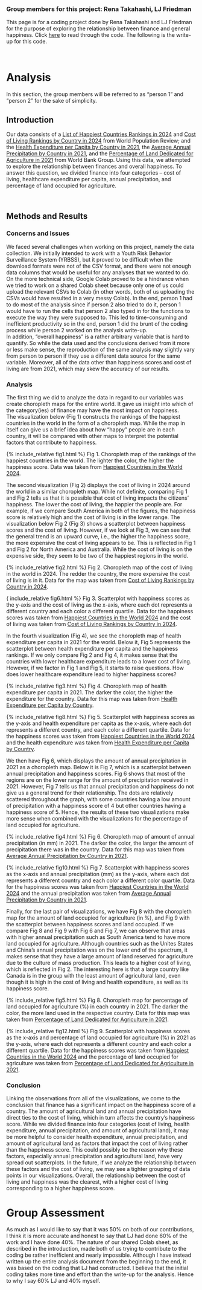 ### Group members for this project: Rena Takahashi, LJ Friedman

This page is for a coding project done by Rena Takahashi and LJ Friedman for the purpose of exploring the relationship between finance and general happiness. Click [here](Final_Project_—_Happiness_Data.ipynb) to read through the code.
The following is the write-up for this code.

<br>

# Analysis

In this section, the group members will be referred to as “person 1” and “person 2” for the sake of simplicity.

## Introduction

Our data consists of a [List of Happiest Countries Rankings in 2024](https://worldpopulationreview.com/country-rankings/happiest-countries-in-the-world) and [Cost of Living Rankings by Country in 2024](https://worldpopulationreview.com/country-rankings/cost-of-living-by-country) from World Population Review; and the [Health Expenditure per Capita by Country in 2021](https://data.worldbank.org/indicator/SH.XPD.CHEX.PC.CD?locations=1W), the [Average Annual Precipitation by Country in 2021](https://data.worldbank.org/indicator/AG.LND.PRCP.MM?most_recent_value_desc=true), and the [Percentage of Land Dedicated for Agriculture in 2021](https://data.worldbank.org/indicator/AG.LND.AGRI.ZS?most_recent_value_desc=true&view=map) from World Bank Group. Using this data, we attempted to explore the relationship between finances and overall happiness. To answer this question, we divided finance into four categories – cost of living, healthcare expenditure per capita, annual precipitation, and percentage of land occupied for agriculture.

<br>

## Methods and Results

### Concerns and Issues

We faced several challenges when working on this project, namely the data collection. We initially intended to work with a Youth Risk Behavior Surveillance System (YRBSS), but it proved to be difficult when the download formats were not of the CSV format, and there were not enough data columns that would be useful for any analyses that we wanted to do.   
On the more technical side, Google Colab proved to be a hindrance when we tried to work on a shared Colab sheet because only one of us could upload the relevant CSVs to Colab (in other words, both of us uploading the CSVs would have resulted in a very messy Colab). In the end, person 1 had to do most of the analysis since if person 2 also tried to do it, person 1 would have to run the cells that person 2 also typed in for the functions to execute the way they were supposed to. This led to time-consuming and inefficient productivity so in the end, person 1 did the brunt of the coding process while person 2 worked on the analysis write-up.  
In addition, “overall happiness” is a rather arbitrary variable that is hard to quantify. So while the data used and the conclusions derived from it more or less make sense, the reproduction of the same analysis may slightly vary from person to person if they use a different data source for the same variable. Moreover, all of the data other than happiness scores and cost of living are from 2021, which may skew the accuracy of our results.


### Analysis

The first thing we did to analyze the data in regard to our variables was create choropleth maps for the entire world. It gave us insight into which of the category(ies) of finance may have the most impact on happiness.  
The visualization below (Fig 1\) constructs the rankings of the happiest countries in the world in the form of a choropleth map. While the map in itself can give us a brief idea about how “happy” people are in each country, it will be compared with other maps to interpret the potential factors that contribute to happiness.

  {% include_relative fig1.html %}
Fig 1\. Choropleth map of the rankings of the happiest countries in the world. The lighter the color, the higher the happiness score. Data was taken from [Happiest Countries in the World 2024](https://worldpopulationreview.com/country-rankings/happiest-countries-in-the-world).

The second visualization (Fig 2\) displays the cost of living in 2024 around the world in a similar choropleth map. While not definite, comparing Fig 1 and Fig 2 tells us that it is possible that cost of living impacts the citizens’ happiness. The lower the cost of living, the happier the people are. For example, if we compare South America in both of the figures, the happiness score is relatively high and the cost of living is in the lower range. The visualization below Fig 2 (Fig 3\) shows a scatterplot between happiness scores and the cost of living. However, if we look at Fig 3, we can see that the general trend is an upward curve, i.e., the higher the happiness score, the more expensive the cost of living appears to be. This is reflected in Fig 1 and Fig 2 for North America and Australia. While the cost of living is on the expensive side, they seem to be two of the happiest regions in the world.

  {% include_relative fig2.html %}
Fig 2\. Choropleth map of the cost of living in the world in 2024\. The redder the country, the more expensive the cost of living is in it. Data for the map was taken from [Cost of Living Rankings by Country in 2024](https://worldpopulationreview.com/country-rankings/cost-of-living-by-country).

  { include_relative fig6.html %}
Fig 3\. Scatterplot with happiness scores as the y-axis and the cost of living as the x-axis, where each dot represents a different country and each color a different quartile. Data for the happiness scores was taken from [Happiest Countries in the World 2024](https://worldpopulationreview.com/country-rankings/happiest-countries-in-the-world) and the cost of living was taken from [Cost of Living Rankings by Country in 2024](https://worldpopulationreview.com/country-rankings/cost-of-living-by-country).

In the fourth visualization (Fig 4), we see the choropleth map of health expenditure per capita in 2021 for the world. Below it, Fig 5 represents the scatterplot between health expenditure per capita and the happiness rankings. If we only compare Fig 2 and Fig 4, it makes sense that the countries with lower healthcare expenditure leads to a lower cost of living. However, if we factor in Fig 1 and Fig 5, it starts to raise questions. How does lower healthcare expenditure lead to higher happiness scores?  

  {% include_relative fig3.html %}
Fig 4\. Choropleth map of health expenditure per capita in 2021\. The darker the color, the higher the expenditure for the country. Data for this map was taken from [Health Expenditure per Capita by Country](https://data.worldbank.org/indicator/SH.XPD.CHEX.PC.CD?locations=1W).

  {% include_relative fig8.html %}
Fig 5\. Scatterplot with happiness scores as the y-axis and health expenditure per capita as the x-axis, where each dot represents a different country, and each color a different quartile. Data for the happiness scores was taken from [Happiest Countries in the World 2024](https://worldpopulationreview.com/country-rankings/happiest-countries-in-the-world) and the health expenditure was taken from [Health Expenditure per Capita by Country](https://data.worldbank.org/indicator/SH.XPD.CHEX.PC.CD?locations=1W).

We then have Fig 6, which displays the amount of annual precipitation in 2021 as a choropleth map. Below it is Fig 7, which is a scatterplot between annual precipitation and happiness scores. Fig 6 shows that most of the regions are on the lower range for the amount of precipitation received in 2021\. However, Fig 7 tells us that annual precipitation and happiness do not give us a general trend for their relationship. The dots are relatively scattered throughout the graph, with some countries having a low amount of precipitation with a happiness score of 4 but other countries having a happiness score of 5\. Hence, the results of these two visualizations make more sense when combined with the visualizations for the percentage of land occupied for agriculture.

  {% include_relative fig4.html %}
Fig 6\. Choropleth map of amount of annual precipitation (in mm) in 2021\. The darker the color, the larger the amount of precipitation there was in the country. Data for this map was taken from [Average Annual Precipitation by Country in 2021](https://data.worldbank.org/indicator/AG.LND.PRCP.MM?most_recent_value_desc=true).

  {% include_relative fig10.html %}
Fig 7\. Scatterplot with happiness scores as the x-axis and annual precipitation (mm) as the y-axis, where each dot represents a different country and each color a different color quartile. Data for the happiness scores was taken from [Happiest Countries in the World 2024](https://worldpopulationreview.com/country-rankings/happiest-countries-in-the-world) and the annual precipitation was taken from [Average Annual Precipitation by Country in 2021](https://data.worldbank.org/indicator/AG.LND.PRCP.MM?most_recent_value_desc=true).

Finally, for the last pair of visualizations, we have Fig 8 with the choropleth map for the amount of land occupied for agriculture (in %), and Fig 9 with the scatterplot between happiness scores and land occupied. If we compare Fig 8 and Fig 9 with Fig 6 and Fig 7, we can observe that areas with higher annual precipitation such as South America tend to have more land occupied for agriculture. Although countries such as the Unites States and China’s annual precipitation was on the lower end of the spectrum, it makes sense that they have a large amount of land reserved for agriculture due to the culture of mass production. This leads to a higher cost of living, which is reflected in Fig 2\. The interesting here is that a large country like Canada is in the group with the least amount of agricultural land, even though it is high in the cost of living and health expenditure, as well as its happiness score.  

  {% include_relative fig5.html %}
Fig 8\. Choropleth map for percentage of land occupied for agriculture (%) in each country in 2021\. The darker the color, the more land used in the respective country. Data for this map was taken from [Percentage of Land Dedicated for Agriculture in 2021](https://data.worldbank.org/indicator/AG.LND.AGRI.ZS?most_recent_value_desc=true&view=map).

  {% include_relative fig12.html %}
Fig 9\. Scatterplot with happiness scores as the x-axis and percentage of land occupied for agriculture (%) in 2021 as the y-axis, where each dot represents a different country and each color a different quartile. Data for the happiness scores was taken from [Happiest Countries in the World 2024](https://worldpopulationreview.com/country-rankings/happiest-countries-in-the-world) and the percentage of land occupied for agriculture was taken from [Percentage of Land Dedicated for Agriculture in 2021](https://data.worldbank.org/indicator/AG.LND.AGRI.ZS?most_recent_value_desc=true&view=map).

### Conclusion

Linking the observations from all of the visualizations, we come to the conclusion that finance has a significant impact on the happiness score of a country. The amount of agricultural land and annual precipitation have direct ties to the cost of living, which in turn affects the country’s happiness score. While we divided finance into four categories (cost of living, health expenditure, annual precipitation, and amount of agricultural land), it may be more helpful to consider health expenditure, annual precipitation, and amount of agricultural land as factors that impact the cost of living rather than the happiness score. This could possibly be the reason why these factors, especially annual precipitation and agricultural land, have very spread out scatterplots. In the future, if we analyze the relationship between these factors and the cost of living, we may see a tighter grouping of data points in our visualizations. Overall, the relationship between the cost of living and happiness was the clearest, with a higher cost of living corresponding to a higher happiness score. 

# Group Assessment

As much as I would like to say that it was 50% on both of our contributions, I think it is more accurate and honest to say that LJ had done 60% of the work and I have done 40%. The nature of our shared Colab sheet, as described in the introduction, made both of us trying to contribute to the coding be rather inefficient and nearly impossible. Although I have instead written up the entire analysis document from the beginning to the end, it was based on the coding that LJ had constructed. I believe that the initial coding takes more time and effort than the write-up for the analysis. Hence to why I say 60% LJ and 40% myself.
